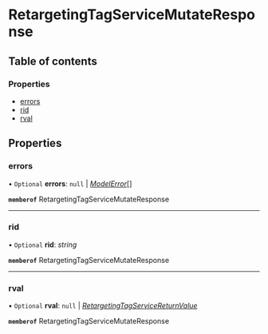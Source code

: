 # RetargetingTagServiceMutateResponse


## Table of contents

### Properties

- [errors](retargetingtagservicemutateresponse.md#errors)
- [rid](retargetingtagservicemutateresponse.md#rid)
- [rval](retargetingtagservicemutateresponse.md#rval)

## Properties

### errors

• `Optional` **errors**: ``null`` \| [*ModelError*](modelerror.md)[]

**`memberof`** RetargetingTagServiceMutateResponse

___

### rid

• `Optional` **rid**: *string*

**`memberof`** RetargetingTagServiceMutateResponse

___

### rval

• `Optional` **rval**: ``null`` \| [*RetargetingTagServiceReturnValue*](retargetingtagservicereturnvalue.md)

**`memberof`** RetargetingTagServiceMutateResponse
